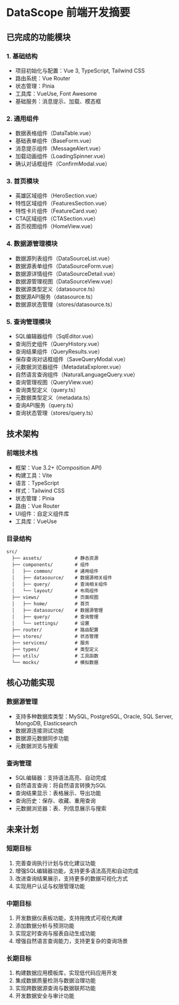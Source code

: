 # DataScope 前端开发摘要

## 已完成的功能模块

### 1. 基础结构
- 项目初始化与配置：Vue 3, TypeScript, Tailwind CSS
- 路由系统：Vue Router
- 状态管理：Pinia
- 工具库：VueUse, Font Awesome
- 基础服务：消息提示、加载、模态框

### 2. 通用组件
- 数据表格组件（DataTable.vue）
- 基础表单组件（BaseForm.vue）
- 消息提示组件（MessageAlert.vue）
- 加载动画组件（LoadingSpinner.vue）
- 确认对话框组件（ConfirmModal.vue）

### 3. 首页模块
- 英雄区域组件（HeroSection.vue）
- 特性区域组件（FeaturesSection.vue）
- 特性卡片组件（FeatureCard.vue）
- CTA区域组件（CTASection.vue）
- 首页视图组件（HomeView.vue）

### 4. 数据源管理模块
- 数据源列表组件（DataSourceList.vue）
- 数据源表单组件（DataSourceForm.vue）
- 数据源详情组件（DataSourceDetail.vue）
- 数据源管理视图（DataSourceView.vue）
- 数据源类型定义（datasource.ts）
- 数据源API服务（datasource.ts）
- 数据源状态管理（stores/datasource.ts）

### 5. 查询管理模块
- SQL编辑器组件（SqlEditor.vue）
- 查询历史组件（QueryHistory.vue）
- 查询结果组件（QueryResults.vue）
- 保存查询对话框组件（SaveQueryModal.vue）
- 元数据浏览器组件（MetadataExplorer.vue）
- 自然语言查询组件（NaturalLanguageQuery.vue）
- 查询管理视图（QueryView.vue）
- 查询类型定义（query.ts）
- 元数据类型定义（metadata.ts）
- 查询API服务（query.ts）
- 查询状态管理（stores/query.ts）

## 技术架构

### 前端技术栈
- 框架：Vue 3.2+ (Composition API)
- 构建工具：Vite
- 语言：TypeScript
- 样式：Tailwind CSS
- 状态管理：Pinia
- 路由：Vue Router
- UI组件：自定义组件库
- 工具库：VueUse

### 目录结构
```
src/
  ├── assets/            # 静态资源
  ├── components/        # 组件
  │   ├── common/        # 通用组件
  │   ├── datasource/    # 数据源相关组件
  │   ├── query/         # 查询相关组件
  │   └── layout/        # 布局组件
  ├── views/             # 页面视图
  │   ├── home/          # 首页
  │   ├── datasource/    # 数据源管理
  │   ├── query/         # 查询管理
  │   └── settings/      # 设置
  ├── router/            # 路由配置
  ├── stores/            # 状态管理
  ├── services/          # 服务
  ├── types/             # 类型定义
  ├── utils/             # 工具函数
  └── mocks/             # 模拟数据
```

## 核心功能实现

### 数据源管理
- 支持多种数据库类型：MySQL, PostgreSQL, Oracle, SQL Server, MongoDB, Elasticsearch
- 数据源连接测试功能
- 数据源元数据同步功能
- 元数据浏览与搜索

### 查询管理
- SQL编辑器：支持语法高亮、自动完成
- 自然语言查询：将自然语言转换为SQL
- 查询结果显示：表格展示、导出功能
- 查询历史：保存、收藏、重用查询
- 元数据浏览器：表、列信息展示与搜索

## 未来计划

### 短期目标
1. 完善查询执行计划与优化建议功能
2. 增强SQL编辑器功能，支持更多语法高亮和自动完成
3. 改进查询结果展示，支持更多的数据可视化方式
4. 实现用户认证与权限管理功能

### 中期目标
1. 开发数据仪表板功能，支持拖拽式可视化构建
2. 添加数据分析与预测功能
3. 实现定时查询与报表自动生成功能
4. 增强自然语言查询能力，支持更复杂的查询场景

### 长期目标
1. 构建数据应用模板库，实现低代码应用开发
2. 集成数据质量检测与数据治理功能
3. 实现跨数据源查询与数据联邦功能
4. 开发数据安全与审计功能